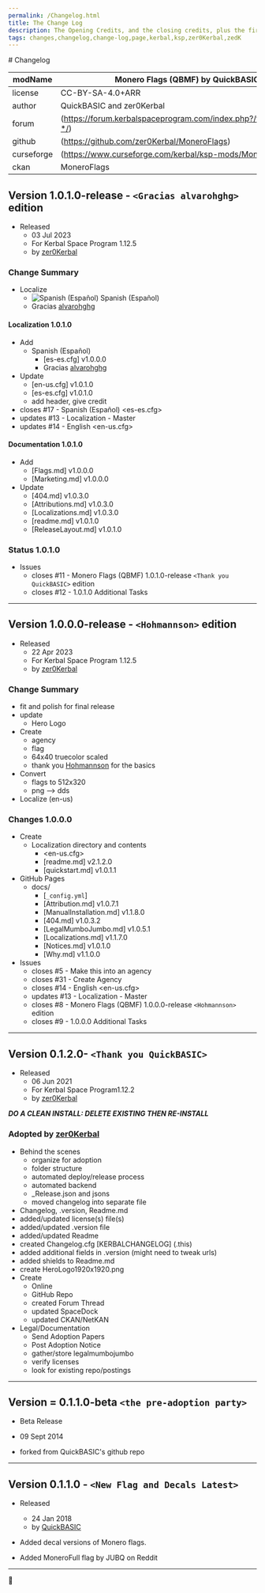 ```yaml
---
permalink: /Changelog.html
title: The Change Log
description: The Opening Credits, and the closing credits, plus the first of two (or is three) end credit scenes
tags: changes,changelog,change-log,page,kerbal,ksp,zer0Kerbal,zedK
---
```

<!-- hdr-changelog.md v1.0.0.1
Monero Flags (QBMF)
created: 13 May 2022
updated: 05 Nov 2022
CC BY-ND 4.0 by zer0Kerbal -->  
﻿# Changelog  
  
| modName    | Monero Flags (QBMF) by QuickBASIC                                 |
| ---------- | ----------------------------------------------------------------- |
| license    | CC-BY-SA-4.0+ARR                                                  |
| author     | QuickBASIC and zer0Kerbal                                         |
| forum      | (https://forum.kerbalspaceprogram.com/index.php?/topic/204753-*/) |
| github     | (https://github.com/zer0Kerbal/MoneroFlags)                       |
| curseforge | (https://www.curseforge.com/kerbal/ksp-mods/MoneroFlags)          |
| ckan       | MoneroFlags                                                       |

## Version 1.0.1.0-release - `<Gracias alvarohghg>` edition

* Released
  * 03 Jul 2023
  * For Kerbal Space Program 1.12.5
  * by [zer0Kerbal](https://github.com/zer0Kerbal)

### Change Summary

* Localize
  * ![Spanish (Español)](https://raw.githubusercontent.com/zer0Kerbal/zer0Kerbal/master/img/ES.png) Spanish (Español)
  * Gracias [alvarohghg](https://github.com/alvarohghg)

#### Localization 1.0.1.0

* Add
  * Spanish (Español)
    * [es-es.cfg] v1.0.0.0
    * Gracias [alvarohghg](https://github.com/alvarohghg)
* Update
  * [en-us.cfg] v1.0.1.0
  * [es-es.cfg] v1.0.1.0
  * add header, give credit
* closes #17 - Spanish (Español) <es-es.cfg>
* updates #13 - Localization - Master
* updates #14 - English <en-us.cfg>

#### Documentation 1.0.1.0

* Add
  * [Flags.md] v1.0.0.0
  * [Marketing.md] v1.0.0.0
* Update
  * [404.md] v1.0.3.0
  * [Attributions.md] v1.0.3.0
  * [Localizations.md] v1.0.3.0
  * [readme.md] v1.0.1.0
  * [ReleaseLayout.md] v1.0.1.0

### Status 1.0.1.0

* Issues
  * closes #11 - Monero Flags (QBMF) 1.0.1.0-release `<Thank you QuickBASIC>` edition
  * closes #12 - 1.0.1.0 Additional Tasks

---

## Version 1.0.0.0-release - `<Hohmannson>` edition

* Released
  * 22 Apr 2023
  * For Kerbal Space Program 1.12.5
  * by [zer0Kerbal](https://github.com/zer0Kerbal)

### Change Summary

* fit and polish for final release
* update
  * Hero Logo
* Create
  * agency
  * flag
  * 64x40 truecolor scaled
  * thank you [Hohmannson](https://github.com/hohmannson) for the basics
* Convert
  * flags to 512x320
  * png --> dds
* Localize (en-us)

### Changes 1.0.0.0

* Create
  * Localization directory and contents
    * <en-us.cfg>
    * [readme.md] v2.1.2.0
    * [quickstart.md] v1.0.1.1
* GitHub Pages
  * docs/
    * [`_config.yml`]
    * [Attribution.md] v1.0.7.1
    * [ManualInstallation.md] v1.1.8.0
    * [404.md] v1.0.3.2
    * [LegalMumboJumbo.md] v1.0.5.1
    * [Localizations.md] v1.1.7.0
    * [Notices.md] v1.0.1.0
    * [Why.md] v1.1.0.0
* Issues
  * closes #5 - Make this into an agency
  * closes #31 - Create Agency
  * closes #14 - English <en-us.cfg>
  * updates #13 - Localization - Master
  * closes #8 - Monero Flags (QBMF) 1.0.0.0-release `<Hohmannson>` edition
  * closes #9 - 1.0.0.0 Additional Tasks

---

## Version 0.1.2.0- `<Thank you QuickBASIC>`

* Released
  * 06 Jun 2021
  * For Kerbal Space Program1.12.2
  * by [zer0Kerbal](https://github.com/zer0Kerbal)

***DO A CLEAN INSTALL: DELETE EXISTING THEN RE-INSTALL***

### Adopted  by [zer0Kerbal](https://github.com/zer0Kerbal)

* Behind the scenes
  * organize for adoption
  * folder structure
  * automated deploy/release process
  * automated backend
  * _Release.json and jsons
  * moved changelog into separate file
* Changelog, .version, Readme.md
* added/updated license(s) file(s)
* added/updated .version file
* added/updated Readme
* created Changelog.cfg [KERBALCHANGELOG] (.this)
* added additional fields in .version (might need to tweak urls)
* added shields to Readme.md
* create HeroLogo1920x1920.png
* Create
  * Online
  * GitHub Repo
  * created Forum Thread
  * updated SpaceDock
  * updated CKAN/NetKAN
* Legal/Documentation
  * Send Adoption Papers
  * Post Adoption Notice
  * gather/store legalmumbojumbo
  * verify licenses
  * look for existing repo/postings

---

## Version = 0.1.1.0-beta `<the pre-adoption party>`

* Beta Release
* 09 Sept 2014

* forked from QuickBASIC's github repo

---

## Version 0.1.1.0 - `<New Flag and Decals Latest>`

* Released
  * 24 Jan 2018
  * by [QuickBASIC](http://github.com/QuickBASIC)

* Added decal versions of Monero flags.
* Added MoneroFull flag by JUBQ on Reddit

---
